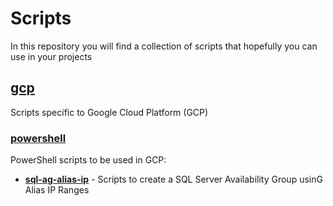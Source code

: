 # Scripts
In this repository you will find a collection of scripts that hopefully you can use in your projects

## [gcp](./gcp)
Scripts specific to Google Cloud Platform (GCP)

### [powershell](./gcp/powershell)
PowerShell scripts to be used in GCP:
* **[sql-ag-alias-ip](./gcp/powershell/sql-ag-alias-ip)** - Scripts to create a SQL Server Availability Group usinG Alias IP Ranges
